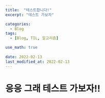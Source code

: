 ```yaml
---
title:  "테스트합니다!"
excerpt: "테스트 가보자"

categories:
  - Blog
tags:
  - [Blog, TIL, 알고리즘]

use_math: true
 
date: 2022-02-13
last_modified_at: 2022-02-13
---
```


#  응응 그래 테스트 가보자!!
